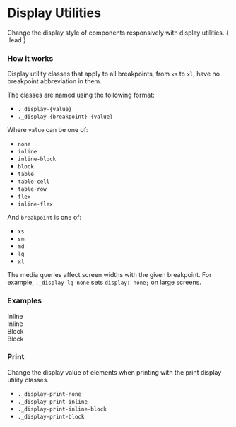 # Display Utilities
Change the display style of components responsively with display utilities. { .lead }

### How it works
Display utility classes that apply to all breakpoints, from `xs` to `xl`, have no breakpoint abbreviation in them. 

The classes are named using the following format:

<div v-pre>

- `._display-{value}`<span/>
- `._display-{breakpoint}-{value}`<span/> 

</div>

Where `value` can be one of:
- `none`
- `inline`
- `inline-block`
- `block`
- `table`
- `table-cell`
- `table-row`
- `flex`
- `inline-flex`

And `breakpoint` is one of:
- `xs`
- `sm`
- `md`
- `lg`
- `xl`

The media queries affect screen widths with the given breakpoint. For example, `._display-lg-none` sets `display: none;` on large screens.


### Examples

<i-code-preview title="Display Inline Utility Example" link="https://github.com/inkline/inkline/blob/master/src/css/helpers">

<div class="_background-primary _padding-1-2 _display-inline">Inline</div>
<div class="_background-dark _padding-1-2 _display-inline">Inline</div>

<template slot="html">

~~~html
<div class="_display-inline">Inline</div>
<div class="_display-inline">Inline</div>
~~~

</template>
</i-code-preview>



<i-code-preview title="Display Block Utility Example" link="https://github.com/inkline/inkline/blob/master/src/css/helpers">

<div class="_background-primary _padding-1-2 _display-block">Block</div>
<div class="_background-dark _padding-1-2 _display-block">Block</div>

<template slot="html">

~~~html
<div class="_display-block">Inline Block</div>
<div class="_display-block">Inline Block</div>
~~~

</template>
</i-code-preview>

### Print
Change the display value of elements when printing with the print display utility classes.

- `._display-print-none`
- `._display-print-inline`
- `._display-print-inline-block`
- `._display-print-block`

